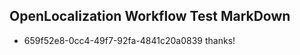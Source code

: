 ## OpenLocalization Workflow Test MarkDown
* 659f52e8-0cc4-49f7-92fa-4841c20a0839 
thanks!<!--HONumber=Mar16_HO4-->
